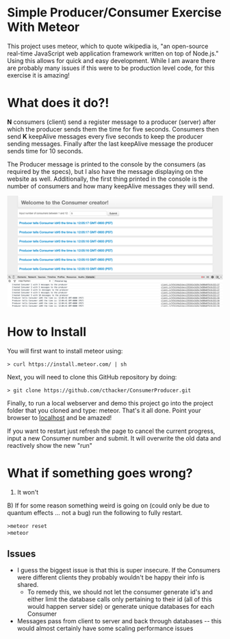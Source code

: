 # Simple Producer/Consumer Exercise With Meteor

This project uses meteor, which to quote wikipedia is, "an open-source real-time JavaScript web
application framework written on top of Node.js." Using this allows for quick and easy development.
While I am aware there are probably many issues if this were to be production level code, for this
exercise it is amazing!


# What does it do?!

**N** consumers (client) send a register message to a producer (server) after which the producer sends them the time for
five seconds. Consumers then send **K** keepAlive messages every five seconds to keep the producer
sending messages. Finally after the last keepAlive message the producer sends time for 10 seconds.

The Producer message is printed to the console by the consumers (as required by the specs), but I also have the
message displaying on the website as well. Additionally, the first thing printed in the console is
the number of consumers and how many keepAlive messages they will send.

![Screenshot of the program running on Chrome](screenshot/Sample-screenshot.png)


# How to Install

You will first want to install meteor using:

    > curl https://install.meteor.com/ | sh

Next, you will need to clone this GitHub repository by doing:

    > git clone https://github.com/cthacker/ConsumerProducer.git

Finally, to run a local webserver and demo this project go into the project folder that you cloned and type:
meteor. That's it all done. Point your browser to [localhost](http://localhost:3000/) and be amazed!

If you want to restart just refresh the page to cancel the current progress, input a new Consumer
number and submit. It will overwrite the old data and reactively show the new "run"
    

# What if something goes wrong?

1) It won't

B) If for some reason something weird is going on (could only be due to quantum effects ... not a bug) run the following to fully restart.
    
    >meteor reset
    >meteor 


Issues
-------------------------------
* I guess the biggest issue is that this is super insecure. If the Consumers were different clients
  they probably wouldn't be happy their info is shared.
    - To remedy this, we should not let the consumer generate id's and either limit the database
      calls only pertaining to their id (all of this would happen server side) or generate unique
      databases for each Consumer
* Messages pass from client to server and back through databases -- this would almost certainly have
  some scaling performance issues

